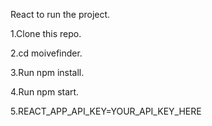 React to run the project.

1.Clone this repo.

2.cd moivefinder.

3.Run npm install.

4.Run npm start.

5.REACT_APP_API_KEY=YOUR_API_KEY_HERE
